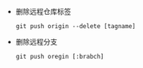 * 删除远程仓库标签
     ```
     git push origin --delete [tagname]
     ```
* 删除远程分支
    ```
    git push oregin [:brabch]
    ```



